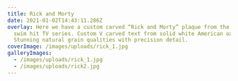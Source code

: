 ```yaml
---
title: Rick and Morty
date: 2021-01-02T14:43:11.286Z
overlay: Here we have a custom carved “Rick and Morty” plaque from the adult
  swim hit TV series. Custom V carved text from solid white American oak wood.
  Stunning natural grain qualities with precision detail.
coverImage: /images/uploads/rick_1.jpg
galleryImages:
  - /images/uploads/rick_1.jpg
  - /images/uploads/rick2.jpg
---
```

